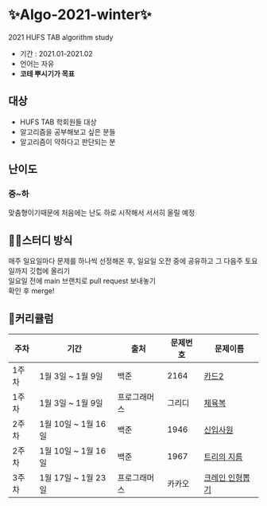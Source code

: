 # ✨Algo-2021-winter✨
2021 HUFS TAB algorithm study  
- 기간 : 2021.01-2021.02
- 언어는 자유  
- **코테 뿌시기가 목표**
  
  
## 대상   
* HUFS TAB 학회원들 대상  
* 알고리즘을 공부해보고 싶은 분들  
* 알고리즘이 약하다고 판단되는 분
  
  
## 난이도
### 중~하  
맞춤형이기때문에 처음에는 난도 하로 시작해서 서서히 올릴 예정
  
  
## ✍🏻스터디 방식
매주 일요일마다 문제를 하나씩 선정해온 후, 일요일 오전 중에 공유하고 그 다음주 토요일까지 깃헙에 올리기  
일요일 전에 main 브랜치로 pull request 보내놓기  
확인 후 merge!
  
  
## 📖커리큘럼

주차 | 기간 | 출처 | 문제번호 | 문제이름
---- | ---- | ---- | -------- | -------
1주차 | 1월 3일 ~ 1월 9일 | 백준 | 2164 | [카드2](https://www.acmicpc.net/problem/2164)
1주차 | 1월 3일 ~ 1월 9일 | 프로그래머스 | 그리디 | [체육복](https://programmers.co.kr/learn/courses/30/lessons/42862?language=python3)
2주차 | 1월 10일 ~ 1월 16일 | 백준 | 1946 | [신입사원](https://www.acmicpc.net/problem/1946) |
2주차 | 1월 10일 ~ 1월 16일 | 백준 | 1967 | [트리의 지름](https://www.acmicpc.net/problem/1967) | 트리 보류 |
3주차 | 1월 17일 ~ 1월 23일 | 프로그래머스 | 카카오 | [크레인 인형뽑기](https://programmers.co.kr/learn/courses/30/lessons/64061) |
